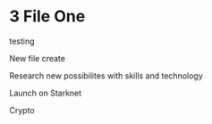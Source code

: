 # 3 File One 

testing

New file
create

Research new possibilites with skills and technology

Launch on Starknet

Crypto
